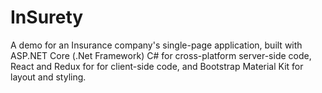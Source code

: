 # InSurety
A demo for an Insurance company's single-page application, built with ASP.NET Core (.Net Framework) C# for cross-platform server-side code, React and Redux for for client-side code, and Bootstrap Material Kit for layout and styling.
